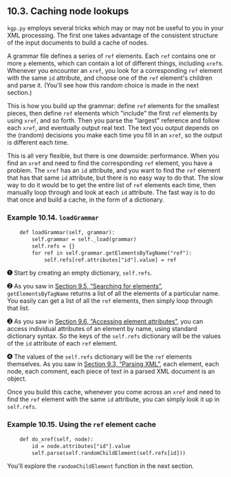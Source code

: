 

10.3. Caching node lookups
--------------------------

`kgp.py` employs several tricks which may or may not be useful to you in
your XML processing. The first one takes advantage of the consistent
structure of the input documents to build a cache of nodes.

A grammar file defines a series of `ref` elements. Each `ref` contains
one or more `p` elements, which can contain a lot of different things,
including `xref`s. Whenever you encounter an `xref`, you look for a
corresponding `ref` element with the same `id` attribute, and choose one
of the `ref` element's children and parse it. (You'll see how this
random choice is made in the next section.)

This is how you build up the grammar: define `ref` elements for the
smallest pieces, then define `ref` elements which "include" the first
`ref` elements by using `xref`, and so forth. Then you parse the
"largest" reference and follow each `xref`, and eventually output real
text. The text you output depends on the (random) decisions you make
each time you fill in an `xref`, so the output is different each time.

This is all very flexible, but there is one downside: performance. When
you find an `xref` and need to find the corresponding `ref` element, you
have a problem. The `xref` has an `id` attribute, and you want to find
the `ref` element that has that same `id` attribute, but there is no
easy way to do that. The slow way to do it would be to get the entire
list of `ref` elements each time, then manually loop through and look at
each `id` attribute. The fast way is to do that once and build a cache,
in the form of a dictionary.

### Example 10.14. `loadGrammar`

        def loadGrammar(self, grammar):                         
            self.grammar = self._load(grammar)                  
            self.refs = {}                                       
            for ref in self.grammar.getElementsByTagName("ref"): 
                self.refs[ref.attributes["id"].value] = ref       



[![1](../images/callouts/1.png)](#kgp.cache.1.1) Start by creating an empty dictionary, `self.refs`. 

[![2](../images/callouts/2.png)](#kgp.cache.1.2) As you saw in [Section 9.5, “Searching for elements”](../xml_processing/searching.html "9.5. Searching for elements"), `getElementsByTagName` returns a list of all the elements of a particular name. You easily can get a list of all the `ref` elements, then simply loop through that list. 

[![3](../images/callouts/3.png)](#kgp.cache.1.3) As you saw in [Section 9.6, “Accessing element attributes”](../xml_processing/attributes.html "9.6. Accessing element attributes"), you can access individual attributes of an element by name, using standard dictionary syntax. So the keys of the `self.refs` dictionary will be the values of the `id` attribute of each `ref` element. 

[![4](../images/callouts/4.png)](#kgp.cache.1.4) The values of the `self.refs` dictionary will be the `ref` elements themselves. As you saw in [Section 9.3, “Parsing XML”](../xml_processing/parsing_xml.html "9.3. Parsing XML"), each element, each node, each comment, each piece of text in a parsed XML document is an object. 

Once you build this cache, whenever you come across an `xref` and need
to find the `ref` element with the same `id` attribute, you can simply
look it up in `self.refs`.

### Example 10.15. Using the `ref` element cache

        def do_xref(self, node):
            id = node.attributes["id"].value
            self.parse(self.randomChildElement(self.refs[id]))

You'll explore the `randomChildElement` function in the next section.

  

